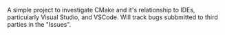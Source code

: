 A simple project to investigate CMake and it's relationship to IDEs, particularly Visual Studio, and VSCode.
Will track bugs subbmitted to third parties in the "Issues".
